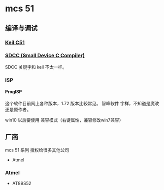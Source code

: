 # mcs 51

## 编译与调试

### [Keil C51](keil.com)

### [SDCC (Small Device C Compiler)](https://sdcc.sourceforge.net/)

SDCC 关键字和 keil 不太一样。

### ISP

#### ProgISP

这个软件目前网上各种版本，1.72 版本比较常见。
智峰软件 字样，不知道是魔改还是原作者。

win10 以后要使用 兼容模式（右键属性，兼容修改win7兼容）

## 厂商

mcs 51 系列 授权给很多其他公司

- Atmel

### Atmel

- AT89S52
